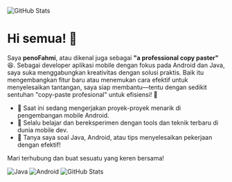 ![GitHub Stats](https://github-readme-stats.vercel.app/api?username=penoFahmi&show_icons=true&theme=tokyonight)

# Hi semua! 👋
Saya **penoFahmi**, atau dikenal juga sebagai **"a professional copy paster"** 😆. Sebagai developer aplikasi mobile dengan fokus pada Android dan Java, saya suka menggabungkan kreativitas dengan solusi praktis. Baik itu mengembangkan fitur baru atau menemukan cara efektif untuk menyelesaikan tantangan, saya siap membantu—tentu dengan sedikit sentuhan "copy-paste profesional" untuk efisiensi! 🚀

- 🔭 Saat ini sedang mengerjakan proyek-proyek menarik di pengembangan mobile Android.
- 🌱 Selalu belajar dan bereksperimen dengan tools dan teknik terbaru di dunia mobile dev.
- 💬 Tanya saya soal Java, Android, atau tips menyelesaikan pekerjaan dengan efektif!

Mari terhubung dan buat sesuatu yang keren bersama!

<!--
### 🔥 Proyek Terbaru
- [Nama Proyek 1](https://github.com/USERNAME/NamaProyek1) - Deskripsi singkat proyek ini
- [Nama Proyek 2](https://github.com/USERNAME/NamaProyek2) - Deskripsi singkat proyek ini
-->
![Java](https://img.shields.io/badge/Java-%23ED8B00.svg?style=for-the-badge&logo=java&logoColor=white)
![Android](https://img.shields.io/badge/Android-%3DDC84.svg?style=for-the-badge&logo=android&logoColor=white)
![GitHub Stats](https://github-readme-stats.vercel.app/api?username=penoFahmi&show_icons=true&theme=tokyonight)
